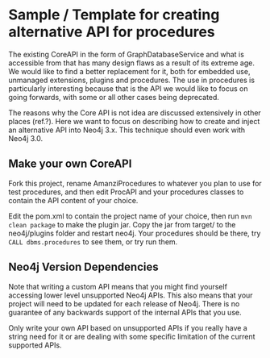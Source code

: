 # Sample / Template for creating alternative API for procedures

The existing CoreAPI in the form of GraphDatabaseService and what is accessible from that
has many design flaws as a result of its extreme age. We would like to find a better
replacement for it, both for embedded use, unmanaged extensions, plugins and procedures.
The use in procedures is particularly interesting because that is the API we would like to
focus on going forwards, with some or all other cases being deprecated.

The reasons why the Core API is not idea are discussed extensively in other places (ref.?).
Here we want to focus on describing how to create and inject an alternative API into
Neo4j 3.x. This technique should even work with Neo4j 3.0.

## Make your own CoreAPI

Fork this project, rename AmanziProcedures to whatever you plan to use for test procedures,
and then edit ProcAPI and your procedures classes to contain the API content of your choice. 

Edit the pom.xml to contain the project name of your choice, then run `mvn clean package`
to make the plugin jar. Copy the jar from target/ to the neo4j/plugins folder and restart
neo4j. Your procedures should be there, try `CALL dbms.procedures` to see them, or try
run them.

## Neo4j Version Dependencies

Note that writing a custom API means that you might find yourself accessing lower level unsupported
Neo4j APIs. This also means that your project will need to be updated for each release of
Neo4j. There is no guarantee of any backwards support of the internal APIs that you use.

Only write your own API based on unsupported APIs if you really have a string need for it
or are dealing with some specific limitation of the current supported APIs.
